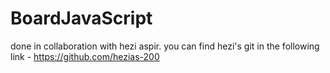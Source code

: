 # BoardJavaScript
done in collaboration with hezi aspir.
you can find hezi's git in the following link - https://github.com/hezias-200
